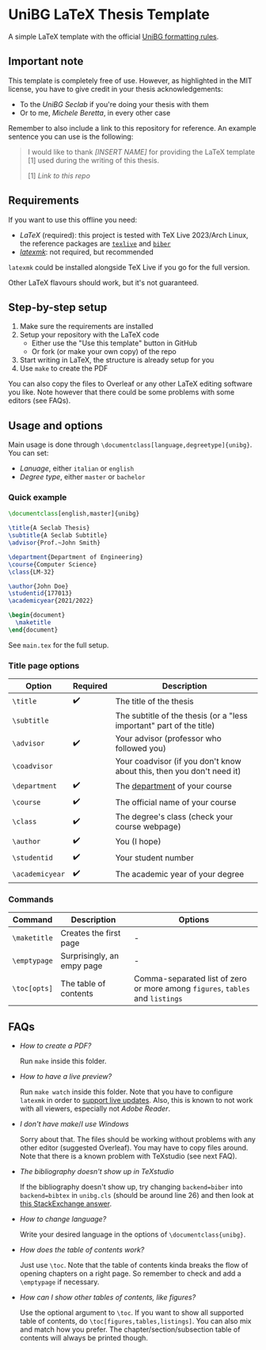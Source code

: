 # UniBG LaTeX Thesis Template

A simple LaTeX template with the official [UniBG formatting rules](https://www.unibg.it/studiare/frequentare/laurearsi/frontespizi).

## Important note

This template is completely free of use.
However, as highlighted in the MIT license, you have to give credit in your thesis
acknowledgements:
- To the *UniBG Seclab* if you're doing your thesis with them
- Or to me, *Michele Beretta*, in every other case

Remember to also include a link to this repository for reference.
An example sentence you can use is the following:

> I would like to thank *[INSERT NAME]* for providing the LaTeX template [1] used
> during the writing of this thesis.
>
> [1] *Link to this repo*

## Requirements

If you want to use this offline you need:

- *LaTeX* (required): this project is tested with TeX Live 2023/Arch Linux, the reference
  packages are [`texlive`](https://archlinux.org/groups/x86_64/texlive/) and
  [`biber`](https://archlinux.org/packages/community/any/biber/)
- [*latexmk*](https://miktex.org/packages/latexmk): not required, but recommended

`latexmk` could be installed alongside TeX Live if you go for the full version.

Other LaTeX flavours should work, but it's not guaranteed.

## Step-by-step setup

1. Make sure the requirements are installed
2. Setup your repository with the LaTeX code
   - Either use the "Use this template" button in GitHub
   - Or fork (or make your own copy) of the repo
3. Start writing in LaTeX, the structure is already setup for you
4. Use `make` to create the PDF

You can also copy the files to Overleaf or any other LaTeX editing software you
like. Note however that there could be some problems with some editors (see FAQs).

## Usage and options

Main usage is done through `\documentclass[language,degreetype]{unibg}`. You can set:
- *Lanuage*, either `italian` or `english`
- *Degree type*, either `master` or `bachelor`

### Quick example

```latex
\documentclass[english,master]{unibg}

\title{A Seclab Thesis}
\subtitle{A Seclab Subtitle}
\advisor{Prof.~John Smith}

\department{Department of Engineering}
\course{Computer Science}
\class{LM-32}

\author{John Doe}
\studentid{177013}
\academicyear{2021/2022}

\begin{document}
  \maketitle
\end{document}
```

See `main.tex` for the full setup.

### Title page options

| Option          | Required | Description                                                                              |
| --------------- | -------- | ---------------------------------------------------------------------------------------- |
| `\title`        | ✔️        | The title of the thesis                                                                  |
| `\subtitle`     |          | The subtitle of the thesis (or a "less important" part of the title)                     |
| `\advisor`      | ✔️        | Your advisor (professor who followed you)                                                |
| `\coadvisor`    |          | Your coadvisor (if you don't know about this, then you don't need it)                    |
| `\department`   | ✔️        | The [department](https://www.unibg.it/ateneo/organizzazione/dipartimenti) of your course |
| `\course`       | ✔️        | The official name of your course                                                         |
| `\class`        | ✔️        | The degree's class (check your course webpage)                                           |
| `\author`       | ✔️        | You (I hope)                                                                             |
| `\studentid`    | ✔️        | Your student number                                                                      |
| `\academicyear` | ✔️        | The academic year of your degree                                                         |

### Commands

| Command      | Description                | Options                                                                       |
| ------------ | -------------------------- | ----------------------------------------------------------------------------- |
| `\maketitle` | Creates the first page     | -                                                                             |
| `\emptypage` | Surprisingly, an empy page | -                                                                             |
| `\toc[opts]` | The table of contents      | Comma-separated list of zero or more among `figures`, `tables` and `listings` |

## FAQs

- *How to create a PDF?*

  Run `make` inside this folder.

- *How to have a live preview?*

  Run `make watch` inside this folder.
  Note that you have to configure `latexmk` in order to [support live updates](https://mg.readthedocs.io/latexmk.html#configuration-files).
  Also, this is known to not work with all viewers, especially not *Adobe Reader*.

- *I don't have make*/*I use Windows*

  Sorry about that. The files should be working without problems with any
  other editor (suggested Overleaf). You may have to copy files around. Note that
  there is a known problem with TeXstudio (see next FAQ).

- *The bibliography doesn't show up in TeXstudio*

  If the bibliography doesn't show up, try changing `backend=biber` into
  `backend=bibtex` in `unibg.cls` (should be around line 26) and then look at
  [this StackExchange answer](https://tex.stackexchange.com/questions/135102/biblatex-doesnt-show-bibliography-when-compiling).

- *How to change language?*

  Write your desired language in the options of `\documentclass{unibg}`.

- *How does the table of contents work?*

  Just use `\toc`. Note that the table of contents kinda breaks the flow of opening chapters on a right page.
  So remember to check and add a `\emptypage` if necessary.

- *How can I show other tables of contents, like figures?*

  Use the optional argument to `\toc`. If you want to show all supported table of contents,
  do `\toc[figures,tables,listings]`. You can also mix and match how you prefer.
  The chapter/section/subsection table of contents will always be printed though.

